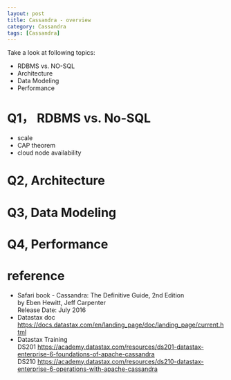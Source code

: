 ```yaml
---
layout: post
title: Cassandra - overview   
category: Cassandra
tags: [Cassandra]
---
```

Take a look at following topics: 
+ RDBMS vs. NO-SQL 
+ Architecture 
+ Data Modeling 
+ Performance 

# Q1， RDBMS vs. No-SQL 
+ scale 
+ CAP theorem 
+ cloud node availability 

# Q2, Architecture 

# Q3, Data Modeling 

# Q4, Performance 
  
  

# reference 
+ Safari book - Cassandra: The Definitive Guide, 2nd Edition  
  by Eben Hewitt, Jeff Carpenter  
  Release Date: July 2016  
+ Datastax doc  
  https://docs.datastax.com/en/landing_page/doc/landing_page/current.html  
+ Datastax Training   
  DS201 https://academy.datastax.com/resources/ds201-datastax-enterprise-6-foundations-of-apache-cassandra  
  DS210 https://academy.datastax.com/resources/ds210-datastax-enterprise-6-operations-with-apache-cassandra  
  


